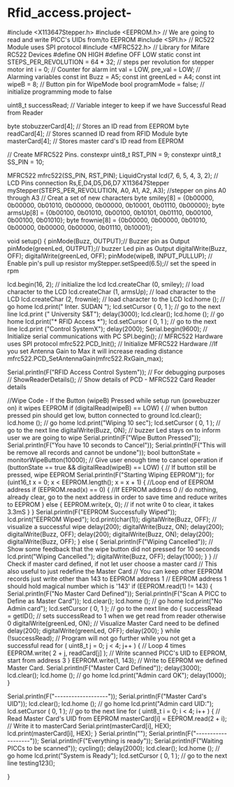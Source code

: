 # Rfid_access.project-

#include <X113647Stepper.h>
#include   <EEPROM.h>     // We are going to read and write PICC's UIDs from/to EEPROM
#include   <SPI.h>        // RC522 Module uses SPI protocol
#include <MFRC522.h>  // Library   for Mifare RC522 Devices
#define ON HIGH
#define OFF LOW
static const int   STEPS_PER_REVOLUTION = 64 * 32;  // steps per revolution for stepper motor
int   i = 0; // Counter for alarm
int val = LOW, pre_val = LOW; // Alarming variables
const   int Buzz = A5;
const int greenLed = A4;
const int wipeB = 8;     // Button   pin for WipeMode
bool programMode = false;  // initialize programming mode to   false

uint8_t successRead;    // Variable integer to keep if we have Successful   Read from Reader

byte stobuzzerCard[4];   // Stores an ID read from EEPROM
byte   readCard[4];   // Stores scanned ID read from RFID Module
byte masterCard[4];    // Stores master card's ID read from EEPROM

// Create MFRC522 Pins.
constexpr   uint8_t RST_PIN = 9;
constexpr uint8_t SS_PIN = 10;

MFRC522 mfrc522(SS_PIN,   RST_PIN);
LiquidCrystal lcd(7, 6, 5, 4, 3, 2); // LCD Pins connection Rs,E,D4,D5,D6,D7
X113647Stepper   myStepper(STEPS_PER_REVOLUTION, A0, A1, A2, A3); //stepper on pins A0 through A3
//   Creat a set of new characters
byte smiley[8] = {0b00000, 0b00000, 0b01010, 0b00000,   0b00000, 0b10001, 0b01110, 0b00000};
byte armsUp[8] = {0b00100, 0b01010, 0b00100,   0b10101, 0b01110, 0b00100, 0b00100, 0b01010};
byte frownie[8] = {0b00000, 0b00000,   0b01010, 0b00000, 0b00000, 0b00000, 0b01110, 0b10001};

void setup() {
   pinMode(Buzz, OUTPUT);// Buzzer pin as Output
  pinMode(greenLed, OUTPUT);//   buzzer Led pin as Output
  digitalWrite(Buzz, OFF);
  digitalWrite(greenLed,   OFF);
  pinMode(wipeB, INPUT_PULLUP);   // Enable pin's pull up resistor
   myStepper.setSpeed(6.5);// set the speed in rpm

  lcd.begin(16, 2);              //   initialize the lcd
  lcd.createChar (0, smiley);    // load character to the   LCD
  lcd.createChar (1, armsUp);    // load character to the LCD
  lcd.createChar   (2, frownie);   // load character to the LCD
  lcd.home ();                   //   go home
  lcd.print("  Inter. SUDAN ");
  lcd.setCursor ( 0, 1 );        //   go to the next line
  lcd.print (" University S&T");
  delay(3000);
   lcd.clear();
  lcd.home ();                   // go home
  lcd.print("*   RFID Access *");
  lcd.setCursor ( 0, 1 );        // go to the next line
   lcd.print ("Control SystemX");
  delay(2000);
  Serial.begin(9600);  //   Initialize serial communications with PC
  SPI.begin();           // MFRC522   Hardware uses SPI protocol
  mfrc522.PCD_Init();    // Initialize MFRC522 Hardware
   //If you set Antenna Gain to Max it will increase reading distance
  mfrc522.PCD_SetAntennaGain(mfrc522.RxGain_max);

   Serial.println(F("RFID Access Control System"));   // For debugging purposes
   //  ShowReaderDetails();  // Show details of PCD - MFRC522 Card Reader details

   //Wipe Code - If the Button (wipeB) Pressed while setup run (powebuzzer on) it   wipes EEPROM
  if (digitalRead(wipeB) == LOW) {  // when button pressed pin should   get low, button connected to ground
    lcd.clear();
    lcd.home ();                   //   go home
    lcd.print("Wiping 10 sec");
    lcd.setCursor ( 0, 1 );        //   go to the next line
    digitalWrite(Buzz, ON); // buzzer Led stays on to inform   user we are going to wipe
    Serial.println(F("Wipe Button Pressed"));
     Serial.println(F("You have 10 seconds to Cancel"));
    Serial.println(F("This   will be remove all records and cannot be undone"));
    bool buttonState = monitorWipeButton(10000);   // Give user enough time to cancel operation
    if (buttonState == true && digitalRead(wipeB)   == LOW) {    // If button still be pressed, wipe EEPROM
      Serial.println(F("Starting   Wiping EEPROM"));
      for (uint16_t x = 0; x < EEPROM.length(); x = x + 1)   {    //Loop end of EEPROM address
        if (EEPROM.read(x) == 0) {              //If   EEPROM address 0
          // do nothing, already clear, go to the next address   in order to save time and reduce writes to EEPROM
        }
        else {
           EEPROM.write(x, 0);       // if not write 0 to clear, it takes 3.3mS
         }
      }
      Serial.println(F("EEPROM Successfully Wiped"));
       lcd.print("EEPROM Wiped");
      lcd.print(char(1));
      digitalWrite(Buzz,   OFF);  // visualize a successful wipe
      delay(200);
      digitalWrite(Buzz,   ON);
      delay(200);
      digitalWrite(Buzz, OFF);
      delay(200);
       digitalWrite(Buzz, ON);
      delay(200);
      digitalWrite(Buzz, OFF);
     }
    else {
      Serial.println(F("Wiping Cancelled")); // Show some   feedback that the wipe button did not pressed for 10 seconds
      lcd.print("Wiping   Cancelled.");
      digitalWrite(Buzz, OFF);
      delay(1000);
    }
   }
  // Check if master card defined, if not let user choose a master card
   // This also useful to just redefine the Master Card
  // You can keep other   EEPROM records just write other than 143 to EEPROM address 1
  // EEPROM address   1 should hold magical number which is '143'
  if (EEPROM.read(1) != 143) {
     Serial.println(F("No Master Card Defined"));
    Serial.println(F("Scan   A PICC to Define as Master Card"));
    lcd.clear();
    lcd.home ();                   //   go home
    lcd.print("No Admin card");
    lcd.setCursor ( 0, 1 );        //   go to the next line
    do {
      successRead = getID();            // sets   successRead to 1 when we get read from reader otherwise 0
      digitalWrite(greenLed,   ON);    // Visualize Master Card need to be defined
      delay(200);
      digitalWrite(greenLed,   OFF);
      delay(200);
    }
    while (!successRead);                  //   Program will not go further while you not get a successful read
    for ( uint8_t   j = 0; j < 4; j++ ) {        // Loop 4 times
      EEPROM.write( 2 + j, readCard[j]   );  // Write scanned PICC's UID to EEPROM, start from address 3
    }
    EEPROM.write(1,   143);                  // Write to EEPROM we defined Master Card.
    Serial.println(F("Master   Card Defined"));
    delay(3000);
    lcd.clear();
    lcd.home ();                   //   go home
    lcd.print("Admin card OK");
    delay(1000);
  }

   Serial.println(F("-------------------"));
  Serial.println(F("Master Card's   UID"));
  lcd.clear();
  lcd.home ();                   // go home
  lcd.print("Admin   card UID:");
  lcd.setCursor ( 0, 1 );        // go to the next line
  for   ( uint8_t i = 0; i < 4; i++ ) {          // Read Master Card's UID from EEPROM
     masterCard[i] = EEPROM.read(2 + i);    // Write it to masterCard
    Serial.print(masterCard[i],   HEX);
    lcd.print(masterCard[i], HEX);
  }
  Serial.println("");
   Serial.println(F("-------------------"));
  Serial.println(F("Everything   is ready"));
  Serial.println(F("Waiting PICCs to be scanned"));
  cycling();
   delay(2000);
  lcd.clear();
  lcd.home ();                   // go home
   lcd.print("System is Ready");
  lcd.setCursor ( 0, 1 );        // go to the   next line
  testing123();

}
